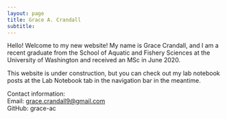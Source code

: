 ```yaml
---
layout: page
title: Grace A. Crandall
subtitle: 
---
```


Hello! Welcome to my new website! My name is Grace Crandall, and I am a recent graduate from the School of Aquatic and Fishery Sciences at the University of Washington and received an MSc in June 2020. 

This website is under construction, but you can check out my lab notebook posts at the Lab Notebook tab in the navigation bar in the meantime. 


Contact information:     
Email: grace.crandall9@gmail.com     
GitHub: grace-ac      


